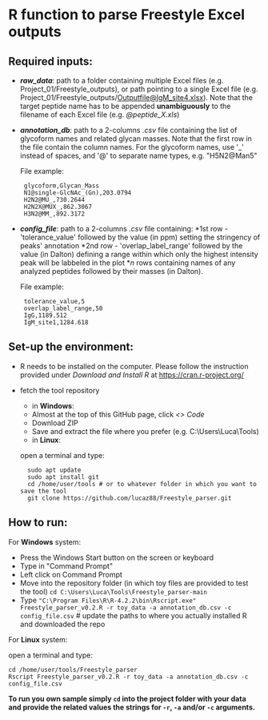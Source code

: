 # R function to parse Freestyle Excel outputs

## Required inputs:
* ***raw_data***: path to a folder containing multiple Excel files (e.g. Project_01/Freestyle_outputs), or path pointing to a single Excel file (e.g. Project_01/Freestyle_outputs/Outputfile@IgM_site4.xlsx). Note that the target peptide name has to be appended **unambiguously** to the filename of each Excel file (e.g. *@peptide_X.xls*)
*  ***annotation_db***: path to a 2-columns *.csv* file containing the list of glycoform names and related glycan masses. Note that the first row in the file contain the column names. For the glycoform names, use '_' instead of spaces, and '@' to separate name types, e.g. "H5N2@Man5"

    File example:

        glycoform,Glycan_Mass
        N1@single-GlcNAc_(Gn),203.0794
        H2N2@MU_,730.2644
        H2N2X@MUX_,862.3067
        H3N2@MM_,892.3172

*  ***config_file***: path to a 2-columns *.csv* file containing:
    *1st row - 'tolerance_value' followed by the value (in ppm) setting the stringency of peaks' annotation
    *2nd row - 'overlap_label_range' followed by the value (in Dalton) defining a range within which only the highest intensity peak will be labbeled in the plot
    **n* rows containing names of any analyzed peptides followed by their masses (in Dalton).
    
    File example:
    
        tolerance_value,5
        overlap_label_range,50
        IgG,1189.512
        IgM_site1,1284.618

## Set-up the environment:
* R needs to be installed on the computer. Please follow the instruction provided under *Download and Install R* at https://cran.r-project.org/
* fetch the tool repository
    * in **Windows**:
    - Almost at the top of this GitHub page, click *<> Code*
    - Download ZIP
    - Save and extract the file where you prefer (e.g. C:\Users\Luca\Tools)

    * in **Linux**:

    open a terminal and type:

        sudo apt update
        sudo apt install git
        cd /home/user/tools # or to whatever folder in which you want to save the tool
        git clone https://github.com/lucaz88/Freestyle_parser.git

## How to run:

For **Windows** system:

* Press the Windows Start button on the screen or keyboard
* Type in "Command Prompt"
* Left click on Command Prompt
* Move into the repository folder (in which toy files are provided to test the tool)
`cd C:\Users\Luca\Tools\Freestyle_parser-main`
* Type `"C:\Program Files\R\R-4.2.2\bin\Rscript.exe" Freestyle_parser_v0.2.R -r toy_data -a annotation_db.csv -c config_file.csv`
\# update the paths to where you actually installed R and downloaded the repo

For **Linux** system:

open a terminal and type:

    cd /home/user/tools/Freestyle_parser
    Rscript Freestyle_parser_v0.2.R -r toy_data -a annotation_db.csv -c config_file.csv

**To run you own sample simply `cd` into the project folder with your data and provide the related values the strings for `-r`, `-a` and/or `-c` arguments.**